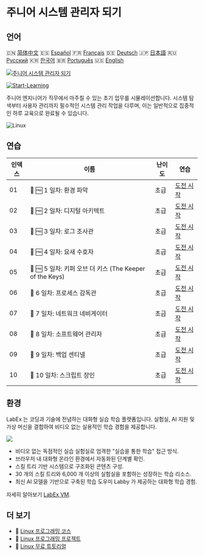 # 주니어 시스템 관리자 되기

## 언어

🇨🇳 [简体中文](README_zh.md) 🇪🇸 [Español](README_es.md) 🇫🇷 [Français](README_fr.md) 🇩🇪 [Deutsch](README_de.md) 🇯🇵 [日本語](README_ja.md) 🇷🇺 [Русский](README_ru.md) 🇰🇷 [한국어](README_ko.md) 🇧🇷 [Português](README_pt.md) 🇺🇸 [English](README.md) 

[![주니어 시스템 관리자 되기](https://cover-creator.labex.io/become-a-junior-system-administrator.png?lang=ko)](https://labex.io/ko/courses/become-a-junior-system-administrator)

[![Start-Learning](https://img.shields.io/badge/Start-Learning-whitesmoke?style=for-the-badge)](https://labex.io/ko/courses/become-a-junior-system-administrator)

주니어 엔지니어가 직무에서 마주칠 수 있는 초기 업무를 시뮬레이션합니다. 시스템 탐색부터 사용자 관리까지 필수적인 시스템 관리 작업을 다루며, 이는 일반적으로 집중적인 하루 교육으로 완료될 수 있습니다.

![Linux](https://img.shields.io/badge/Linux-whitesmoke?style=for-the-badge&logo=linux)


## 연습

|   인덱스 | 이름                                                     | 난이도   | 연습                                                                                                            |
|----------|----------------------------------------------------------|----------|-----------------------------------------------------------------------------------------------------------------|
|       01 | 🎯 🆓 1 일차: 환경 파악                                  | 초급     | <a target='_blank' href='https://labex.io/ko/tutorials/linux-day-1-the-lay-of-the-land-596200'>도전 시작</a>    |
|       02 | 🎯 🆓 2 일차: 디지털 아키텍트                            | 초급     | <a target='_blank' href='https://labex.io/ko/tutorials/linux-day-2-the-digital-architect-596201'>도전 시작</a>  |
|       03 | 🎯 🆓 3 일차: 로그 조사관                                | 초급     | <a target='_blank' href='https://labex.io/ko/tutorials/linux-day-3-the-log-investigator-596202'>도전 시작</a>   |
|       04 | 🎯 🆓 4 일차: 요새 수호자                                | 초급     | <a target='_blank' href='https://labex.io/ko/tutorials/linux-day-4-the-fortress-guardian-596203'>도전 시작</a>  |
|       05 | 🎯 🆓 5 일차: 키퍼 오브 더 키스 (The Keeper of the Keys) | 초급     | <a target='_blank' href='https://labex.io/ko/tutorials/linux-day-5-the-keeper-of-the-keys-596204'>도전 시작</a> |
|       06 | 🎯  6 일차: 프로세스 감독관                              | 초급     | <a target='_blank' href='https://labex.io/ko/labs/linux-day-6-the-process-overseer-596618'>도전 시작</a>        |
|       07 | 🎯  7 일차: 네트워크 네비게이터                          | 초급     | <a target='_blank' href='https://labex.io/ko/labs/linux-day-7-the-network-navigator-596619'>도전 시작</a>       |
|       08 | 🎯  8 일차: 소프트웨어 관리자                            | 초급     | <a target='_blank' href='https://labex.io/ko/labs/linux-day-8-the-software-steward-596620'>도전 시작</a>        |
|       09 | 🎯  9 일차: 백업 센티넬                                  | 초급     | <a target='_blank' href='https://labex.io/ko/labs/linux-day-9-the-backup-sentinel-596621'>도전 시작</a>         |
|       10 | 🎯  10 일차: 스크립트 장인                               | 초급     | <a target='_blank' href='https://labex.io/ko/labs/linux-day-10-the-script-artisan-596613'>도전 시작</a>         |

## 환경

LabEx 는 코딩과 기술에 전념하는 대화형 실습 학습 플랫폼입니다. 실험실, AI 지원 및 가상 머신을 결합하여 비디오 없는 실용적인 학습 경험을 제공합니다.

![](https://tutorial-screenshot.getvm.io/images/vm-1725247253.png)

- 비디오 없는 독점적인 실습 실험실로 엄격한 "실습을 통한 학습" 접근 방식.
- 브라우저 내 대화형 온라인 환경에서 자동화된 단계별 확인.
- 스킬 트리 기반 시스템으로 구조화된 콘텐츠 구성.
- 30 개의 스킬 트리와 6,000 개 이상의 실험실을 포함하는 성장하는 학습 리소스.
- 최신 AI 모델을 기반으로 구축된 학습 도우미 Labby 가 제공하는 대화형 학습 경험.

자세히 알아보기 [LabEx VM](https://support.labex.io/using-labex/virtual-machine).

## 더 보기

- 🔗 [Linux 프로그래밍 코스](https://github.com/labex-labs/awesome-programming-courses)
- 🔗 [Linux 프로그래밍 프로젝트](https://github.com/labex-labs/awesome-programming-projects)
- 🔗 [Linux 무료 튜토리얼](https://github.com/labex-labs/linux-free-tutorials)

